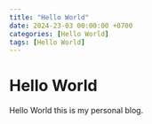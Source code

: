 ```yaml
---
title: "Hello World"
date: 2024-23-03 00:00:00 +0700
categories: [Hello World]
tags: [Hello World]
---
```


# Hello World

Hello World this is my personal blog.
